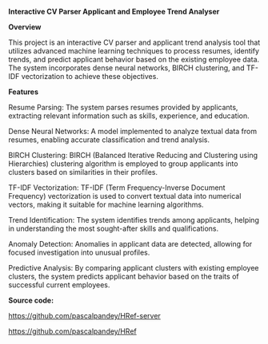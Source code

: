 **Interactive CV Parser Applicant and Employee Trend Analyser**

**Overview**

This project is an interactive CV parser and applicant trend analysis tool that utilizes advanced machine learning techniques to process resumes, identify trends, and predict applicant behavior based on the existing employee data. The system incorporates dense neural networks, BIRCH clustering, and TF-IDF vectorization to achieve these objectives.

**Features**

Resume Parsing: The system parses resumes provided by applicants, extracting relevant information such as skills, experience, and education.

Dense Neural Networks: A model implemented to analyze textual data from resumes, enabling accurate classification and trend analysis.

BIRCH Clustering: BIRCH (Balanced Iterative Reducing and Clustering using Hierarchies) clustering algorithm is employed to group applicants into clusters based on similarities in their profiles.

TF-IDF Vectorization: TF-IDF (Term Frequency-Inverse Document Frequency) vectorization is used to convert textual data into numerical vectors, making it suitable for machine learning algorithms.

Trend Identification: The system identifies trends among applicants, helping in understanding the most sought-after skills and qualifications.

Anomaly Detection: Anomalies in applicant data are detected, allowing for focused investigation into unusual profiles.

Predictive Analysis: By comparing applicant clusters with existing employee clusters, the system predicts applicant behavior based on the traits of successful current employees.



**Source code:** 

https://github.com/pascalpandey/HRef-server 

https://github.com/pascalpandey/HRef 





